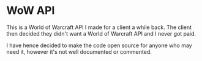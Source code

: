 # WoW API

This is a World of Warcraft API I made for a client a while back. The client then decided they didn't want a World of Warcraft API and I never got paid.

I have hence decided to make the code open source for anyone who may need it, however it's not well documented or commented.